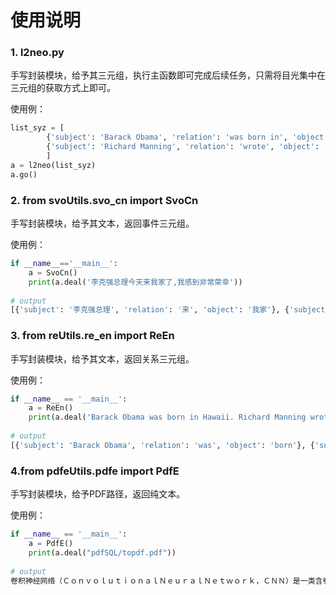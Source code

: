 # 使用说明

### 1. l2neo.py

手写封装模块，给予其三元组，执行主函数即可完成后续任务，只需将目光集中在三元组的获取方式上即可。

使用例：

```python
list_syz = [
        {'subject': 'Barack Obama', 'relation': 'was born in', 'object': 'Hawaii'},
        {'subject': 'Richard Manning', 'relation': 'wrote', 'object': 'sentence'},
        ]
a = l2neo(list_syz)
a.go()
```

### 2. from svoUtils.svo_cn import SvoCn

手写封装模块，给予其文本，返回事件三元组。

使用例：

```python
if __name__=='__main__':
    a = SvoCn()
    print(a.deal('李克强总理今天来我家了,我感到非常荣幸'))
    
# output
[{'subject': '李克强总理', 'relation': '来', 'object': '我家'}, {'subject': '我', 'relation': '感到', 'object': '荣幸'}]
```

### 3. from reUtils.re_en import ReEn

手写封装模块，给予其文本，返回关系三元组。

使用例：

```python
if __name__ == '__main__':
    a = ReEn()
    print(a.deal('Barack Obama was born in Hawaii. Richard Manning wrote this sentence.'))
    
# output
[{'subject': 'Barack Obama', 'relation': 'was', 'object': 'born'}, {'subject': 'Barack Obama', 'relation': 'was born in', 'object': 'Hawaii'}, {'subject': 'Richard Manning', 'relation': 'wrote', 'object': 'sentence'}]
```

### 4.from pdfeUtils.pdfe import PdfE

手写封装模块，给予PDF路径，返回纯文本。

使用例：

```python
if __name__ == '__main__':
    a = PdfE()
    print(a.deal("pdfSQL/topdf.pdf"))
    
# output
卷积神经网络（ＣｏｎｖｏｌｕｔｉｏｎａｌＮｅｕｒａｌＮｅｔｗｏｒｋ，ＣＮＮ）是一类含卷积运算并具深度结构的前馈神经网络，是深度学习的代表算 法之一．传统的神经网络普遍采用的全连接方式会导致参数量巨大，网络训练时间长、耗能高，甚至难以训练等问题．而ＣＮＮ则通过积运算实现了神经元 的局部连接和权值共享，即它是一种不完全连接的网络，这极大地降低了网络的训练难度，也提升了模型的综合表现．故主要用ＣＮＮ算法实现目标图像的 识别和特征提取．在ＣＮＮ输入层与输出层之间常具有多个隐含层，这些隐含层主要包括卷积层、池化层、全连接层归一化层等，此外还可能有反卷积层． 另外，除初始化选择模型内部函数及求解方式外，还需进行参数的初始化设置．为区别模型训练完成后的重、偏置等参数，初始化设置参数被称为超参数， 其中主要包括学习率、批次、迭代次数、权重衰减、动量等．由于不同的岩体特征（软弱夹层、节裂隙、地下水、岩体表观结构等）识别涉及方法有差别， 故不对每一类岩体特征所采用的ＣＮＮ模型结构进行详细分析．
```

